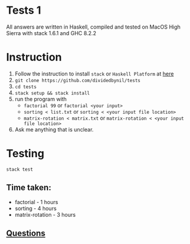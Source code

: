 # Tests 1

All answers are written in Haskell, compiled and tested on MacOS High Sierra with stack 1.6.1 and GHC 8.2.2

# Instruction

1. Follow the instruction to install `stack` or `Haskell Platform` at [here](https://www.haskell.org/downloads)
2. `git clone https://github.com/dividedbynil/tests`
3. `cd tests`
4. `stack setup && stack install`
5. run the program with
   * `factorial 99` or `factorial <your input>`
   * `sorting < list.txt` or `sorting < <your input file location>`
   * `matrix-rotation < matrix.txt` or `matrix-rotation < <your input file location>`
6. Ask me anything that is unclear.

# Testing
`stack test`

## Time taken:
* factorial - 1 hours
* sorting - 4 hours
* matrix-rotation - 3 hours

## [Questions](https://gist.github.com/seahyc/2a197e8c1c272739dba35c0b99998ef8)
